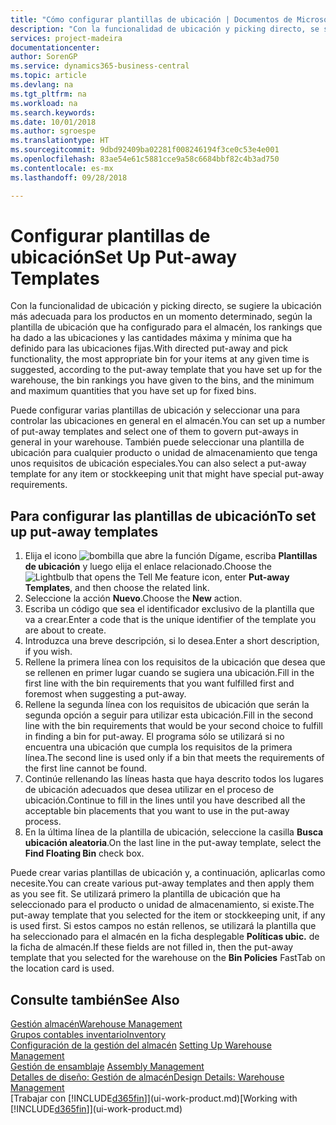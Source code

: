 ```yaml
---
title: "Cómo configurar plantillas de ubicación | Documentos de Microsoft"
description: "Con la funcionalidad de ubicación y picking directo, se sugiere la ubicación más adecuada para los productos en un momento determinado, según la plantilla de ubicación que ha configurado para el almacén, los rankings que ha dado a las ubicaciones y las cantidades máxima y mínima que ha definido para las ubicaciones fijas."
services: project-madeira
documentationcenter: 
author: SorenGP
ms.service: dynamics365-business-central
ms.topic: article
ms.devlang: na
ms.tgt_pltfrm: na
ms.workload: na
ms.search.keywords: 
ms.date: 10/01/2018
ms.author: sgroespe
ms.translationtype: HT
ms.sourcegitcommit: 9dbd92409ba02281f008246194f3ce0c53e4e001
ms.openlocfilehash: 83ae54e61c5881cce9a58c6684bbf82c4b3ad750
ms.contentlocale: es-mx
ms.lasthandoff: 09/28/2018

---
```

# <a name="set-up-put-away-templates"></a><span data-ttu-id="c3088-103">Configurar plantillas de ubicación</span><span class="sxs-lookup"><span data-stu-id="c3088-103">Set Up Put-away Templates</span></span>
<span data-ttu-id="c3088-104">Con la funcionalidad de ubicación y picking directo, se sugiere la ubicación más adecuada para los productos en un momento determinado, según la plantilla de ubicación que ha configurado para el almacén, los rankings que ha dado a las ubicaciones y las cantidades máxima y mínima que ha definido para las ubicaciones fijas.</span><span class="sxs-lookup"><span data-stu-id="c3088-104">With directed put-away and pick functionality, the most appropriate bin for your items at any given time is suggested, according to the put-away template that you have set up for the warehouse, the bin rankings you have given to the bins, and the minimum and maximum quantities that you have set up for fixed bins.</span></span>  

<span data-ttu-id="c3088-105">Puede configurar varias plantillas de ubicación y seleccionar una para controlar las ubicaciones en general en el almacén.</span><span class="sxs-lookup"><span data-stu-id="c3088-105">You can set up a number of put-away templates and select one of them to govern put-aways in general in your warehouse.</span></span> <span data-ttu-id="c3088-106">También puede seleccionar una plantilla de ubicación para cualquier producto o unidad de almacenamiento que tenga unos requisitos de ubicación especiales.</span><span class="sxs-lookup"><span data-stu-id="c3088-106">You can also select a put-away template for any item or stockkeeping unit that might have special put-away requirements.</span></span>  

## <a name="to-set-up-put-away-templates"></a><span data-ttu-id="c3088-107">Para configurar las plantillas de ubicación</span><span class="sxs-lookup"><span data-stu-id="c3088-107">To set up put-away templates</span></span>  
1.  <span data-ttu-id="c3088-108">Elija el icono ![bombilla que abre la función Dígame](media/ui-search/search_small.png "Dígame que desea hacer"), escriba **Plantillas de ubicación** y luego elija el enlace relacionado.</span><span class="sxs-lookup"><span data-stu-id="c3088-108">Choose the ![Lightbulb that opens the Tell Me feature](media/ui-search/search_small.png "Tell me what you want to do") icon, enter **Put-away Templates**, and then choose the related link.</span></span>  
2.  <span data-ttu-id="c3088-109">Seleccione la acción **Nuevo**.</span><span class="sxs-lookup"><span data-stu-id="c3088-109">Choose the **New** action.</span></span>  
3.  <span data-ttu-id="c3088-110">Escriba un código que sea el identificador exclusivo de la plantilla que va a crear.</span><span class="sxs-lookup"><span data-stu-id="c3088-110">Enter a code that is the unique identifier of the template you are about to create.</span></span>  
4.  <span data-ttu-id="c3088-111">Introduzca una breve descripción, si lo desea.</span><span class="sxs-lookup"><span data-stu-id="c3088-111">Enter a short description, if you wish.</span></span>  
5.  <span data-ttu-id="c3088-112">Rellene la primera línea con los requisitos de la ubicación que desea que se rellenen en primer lugar cuando se sugiera una ubicación.</span><span class="sxs-lookup"><span data-stu-id="c3088-112">Fill in the first line with the bin requirements that you want fulfilled first and foremost when suggesting a put-away.</span></span>  
6.  <span data-ttu-id="c3088-113">Rellene la segunda línea con los requisitos de ubicación que serán la segunda opción a seguir para utilizar esta ubicación.</span><span class="sxs-lookup"><span data-stu-id="c3088-113">Fill in the second line with the bin requirements that would be your second choice to fulfill in finding a bin for put-away.</span></span> <span data-ttu-id="c3088-114">El programa sólo se utilizará si no encuentra una ubicación que cumpla los requisitos de la primera línea.</span><span class="sxs-lookup"><span data-stu-id="c3088-114">The second line is used only if a bin that meets the requirements of the first line cannot be found.</span></span>  
7.  <span data-ttu-id="c3088-115">Continúe rellenando las líneas hasta que haya descrito todos los lugares de ubicación adecuados que desea utilizar en el proceso de ubicación.</span><span class="sxs-lookup"><span data-stu-id="c3088-115">Continue to fill in the lines until you have described all the acceptable bin placements that you want to use in the put-away process.</span></span>  
8.  <span data-ttu-id="c3088-116">En la última línea de la plantilla de ubicación, seleccione la casilla **Busca ubicación aleatoria**.</span><span class="sxs-lookup"><span data-stu-id="c3088-116">On the last line in the put-away template, select the **Find Floating Bin** check box.</span></span>  

<span data-ttu-id="c3088-117">Puede crear varias plantillas de ubicación y, a continuación, aplicarlas como necesite.</span><span class="sxs-lookup"><span data-stu-id="c3088-117">You can create various put-away templates and then apply them as you see fit.</span></span> <span data-ttu-id="c3088-118">Se utilizará primero la plantilla de ubicación que ha seleccionado para el producto o unidad de almacenamiento, si existe.</span><span class="sxs-lookup"><span data-stu-id="c3088-118">The put-away template that you selected for the item or stockkeeping unit, if any is used first.</span></span> <span data-ttu-id="c3088-119">Si estos campos no están rellenos, se utilizará la plantilla que ha seleccionado para el almacén en la ficha desplegable **Políticas ubic.** de la ficha de almacén.</span><span class="sxs-lookup"><span data-stu-id="c3088-119">If these fields are not filled in, then the put-away template that you selected for the warehouse on the **Bin Policies** FastTab on the location card is used.</span></span>  

## <a name="see-also"></a><span data-ttu-id="c3088-120">Consulte también</span><span class="sxs-lookup"><span data-stu-id="c3088-120">See Also</span></span>  
[<span data-ttu-id="c3088-121">Gestión almacén</span><span class="sxs-lookup"><span data-stu-id="c3088-121">Warehouse Management</span></span>](warehouse-manage-warehouse.md)  
[<span data-ttu-id="c3088-122">Grupos contables inventario</span><span class="sxs-lookup"><span data-stu-id="c3088-122">Inventory</span></span>](inventory-manage-inventory.md)  
<span data-ttu-id="c3088-123">[Configuración de la gestión del almacén](warehouse-setup-warehouse.md)   </span><span class="sxs-lookup"><span data-stu-id="c3088-123">[Setting Up Warehouse Management](warehouse-setup-warehouse.md)   </span></span>  
<span data-ttu-id="c3088-124">[Gestión de ensamblaje](assembly-assemble-items.md)  </span><span class="sxs-lookup"><span data-stu-id="c3088-124">[Assembly Management](assembly-assemble-items.md)  </span></span>  
[<span data-ttu-id="c3088-125">Detalles de diseño: Gestión de almacén</span><span class="sxs-lookup"><span data-stu-id="c3088-125">Design Details: Warehouse Management</span></span>](design-details-warehouse-management.md)  
<span data-ttu-id="c3088-126">[Trabajar con [!INCLUDE[d365fin](includes/d365fin_md.md)]](ui-work-product.md)</span><span class="sxs-lookup"><span data-stu-id="c3088-126">[Working with [!INCLUDE[d365fin](includes/d365fin_md.md)]](ui-work-product.md)</span></span>

